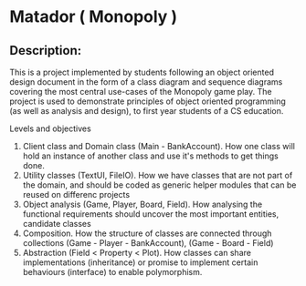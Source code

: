 # Matador ( Monopoly )

## Description:
This is a project implemented by students following an object oriented design document in the form of a class diagram and sequence diagrams covering the most central use-cases of the Monopoly game play.
The project is used to demonstrate principles of object oriented programming (as well as analysis and design), to first year students of a CS education.


Levels and objectives
1. Client class and Domain class (Main - BankAccount). 
How one class will hold an instance of another class and use it's methods to get things done.
2. Utility classes (TextUI, FileIO). 
How we have classes that are not part of the domain, and should be coded as generic helper modules that can be reused on differenc projects
3. Object analysis (Game, Player, Board, Field). 
How analysing the functional requirements should uncover the most important entities, candidate classes  
4. Composition. How the structure of classes are connected through collections (Game - Player - BankAccount), (Game - Board - Field)
5. Abstraction (Field < Property < Plot). 
How classes can share implementations (inheritance) or promise to implement certain behaviours (interface) to enable polymorphism.
